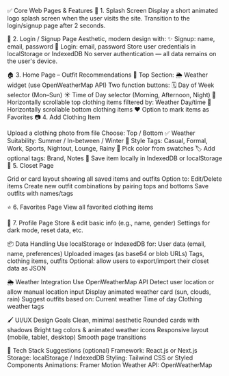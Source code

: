 ✅ Core Web Pages & Features
🔵 1. Splash Screen
Display a short animated logo splash screen when the user visits the site.
Transition to the login/signup page after 2 seconds.

🔐 2. Login / Signup Page
Aesthetic, modern design with:
✨ Signup: name, email, password
🔑 Login: email, password
Store user credentials in localStorage or IndexedDB
No server authentication — all data remains on the user's device.

🏠 3. Home Page – Outfit Recommendations
🔼 Top Section:
🌦️ Weather widget (use OpenWeatherMap API)
Two function buttons:
🗓️ Day of Week selector (Mon–Sun)
☀️ Time of Day selector (Morning, Afternoon, Night)
👕 Horizontally scrollable top clothing items filtered by:
Weather
Day/time
👖 Horizontally scrollable bottom clothing items
❤️ Option to mark items as Favorites
📷 4. Add Clothing Item

Upload a clothing photo from file
Choose:
Top / Bottom
✅ Weather Suitability: Summer / In-between / Winter
🎯 Style Tags: Casual, Formal, Work, Sports, Nightout, Lounge, Rainy
🎨 Pick color from swatches
🏷️ Add optional tags: Brand, Notes
💾 Save item locally in IndexedDB or localStorage
🎨 5. Closet Page

Grid or card layout showing all saved items and outfits
Option to:
Edit/Delete items
Create new outfit combinations by pairing tops and bottoms
Save outfits with names/tags

⭐ 6. Favorites Page
View all favorited clothing items

👤 7. Profile Page
Store & edit basic info (e.g., name, gender)
Settings for dark mode, reset data, etc.

📦 Data Handling
Use localStorage or IndexedDB for:
User data (email, name, preferences)
Uploaded images (as base64 or blob URLs)
Tags, clothing items, outfits
Optional: allow users to export/import their closet data as JSON

🌦️ Weather Integration
Use OpenWeatherMap API
Detect user location or allow manual location input
Display animated weather card (sun, clouds, rain)
Suggest outfits based on:
Current weather
Time of day
Clothing weather tags

🖌️ UI/UX Design Goals
Clean, minimal aesthetic
Rounded cards with shadows
Bright tag colors & animated weather icons
Responsive layout (mobile, tablet, desktop)
Smooth page transitions

🔧 Tech Stack Suggestions (optional)
Framework: React.js or Next.js
Storage: localStorage / IndexedDB
Styling: Tailwind CSS or Styled Components
Animations: Framer Motion
Weather API: OpenWeatherMap